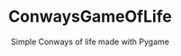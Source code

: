 <div align="center">
  <h1>ConwaysGameOfLife</h1>
  <p>Simple Conways of life made with Pygame</p> 
</div> 

